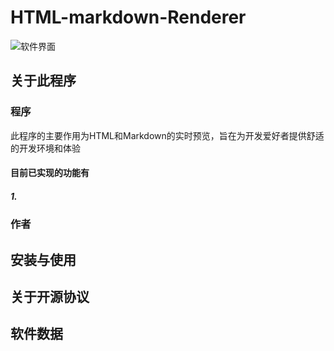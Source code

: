 # HTML-markdown-Renderer
![软件界面](https://github.moeyy.xyz/https://raw.githubusercontent.com/yilihamujiang365/HTML-markdown-Renderer-project/master/picture/screanphoto.png"软件界面截图")
## 关于此程序
### 程序
此程序的主要作用为HTML和Markdown的实时预览，旨在为开发爱好者提供舒适的开发环境和体验<br>
#### 目前已实现的功能有
##### 1.
### 作者

## 安装与使用
## 关于开源协议
## 软件数据

